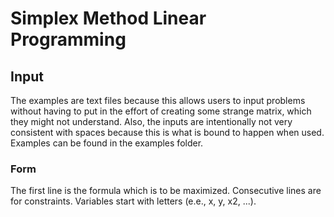 # Simplex Method Linear Programming

## Input
The examples are text files because this allows users to input problems without having to put in the effort of creating some strange matrix, which they might not understand. 
Also, the inputs are intentionally not very consistent with spaces because this is what is bound to happen when used.
Examples can be found in the examples folder.
### Form
The first line is the formula which is to be maximized. Consecutive lines are for constraints. Variables start with letters (e.e., x, y, x2, ...).
